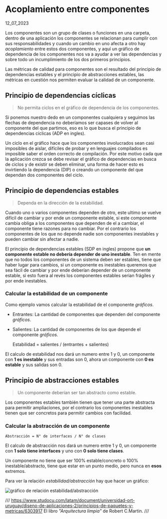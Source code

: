 # Acoplamiento entre componentes
12_07_2023

Los componentes son un grupo de clases o funciones en una carpeta, dentro de una aplicación los componentes se relacionan para cumplir con sus responsabilidades y cuando un cambio en uno afecta a otro hay *acoplamiento* entre estos dos componentes, y aquí un gráfico de dependencia de los componentes nos va a ayudar a ver las dependencias y sobre todo un incumplimiento de los dos primeros principios.

Las métricas de calidad para componentes son el resultado del principio de dependencias estables y el principio de abstracciones estables, las métricas en cuestión nos permiten evaluar la calidad de un componente.

## Principio de dependencias cíclicas

> No permita ciclos en el gráfico de dependencia de los componentes.

Si ponemos nuestro dedo en un componentes cualquiera y seguimos las flechas de dependencia no deberíamos ser capases de volver al componente del que partimos, eso es lo que busca el principio de dependencias cíclicas (ADP en ingles).

Un ciclo en el gráfico hace que los componentes involucrados sean casi imposibles de aislar, difíciles de probar y en lenguajes compilados es imposible saber el orden correcto de compilación. Por este motivo cada que la aplicación crezca se debe revisar el gráfico de dependencias en busca de ciclos y de existir se deben eliminar, una forma de hacer esto es invirtiendo la dependencia (DIP) o creando un componente del que dependan dos componentes del ciclo.

## Principio de dependencias estables

> Dependa en la dirección de la estabilidad.

Cuando uno o varios componentes dependen de otro, este ultimo se vuelve difícil de cambiar y por ende un componente estable, si este componente cambia obliga a los componentes que dependen de el a cambiar, el componente tiene razones para no cambiar. Por el contrario los componentes de los que no depende nadie son componentes inestables y pueden cambiar sin afectar a nadie.

El principio de dependencias estables (SDP en ingles) propone que **un componente estable no debería depender de uno inestable**. Ten en mente que no todos los componentes de un sistema deben ser estables, tiene que haber lugar para cambios, si un componente es inestables queremos que sea fácil de cambiar y por ende deberían depender de un componente estable, si esto fuera al revés los componentes estables serian frágiles y por ende inestables.

### Calcular la estabilidad de un componente

Como ejemplo vamos calcular la estabilidad de el componente *gráficos*.

* Entrantes: La cantidad de componentes que dependen del componente *gráficos*.
* Salientes: La cantidad de componentes de los que depende el componente *gráficos*. 

	Estabilidad = salientes / (entrantes + salientes)

El calculo de estabilidad nos dará un numero entre 1 y 0, un componente con **1 es inestable** y sus entradas son 0, ahora un componente con **0 es estable** y sus salidas son 0.

## Principio de abstracciones estables

> Un componente deberían ser tan abstracto como estable.

Los componentes estables también tienen que tener una parte abstracta para permitir ampliaciones, por el contrario los componentes inestables tienen que ser concretos para permitir cambios con facilidad.

### Calcular la abstracción de un componente

	Abstracción = N° de interfaces / N° de clases

El calculo de abstracción nos dará un numero entre 1 y 0, un componente con **1 solo tiene interfaces** y uno con **0 solo tiene clases**.

Un componente no tiene que ser 100% estable/concreto o 100% inestable/abstracto, tiene que estar en un punto medio, pero nunca en **esos** extremos.

Para ver la relación *estabilidad/abstracción* hay que hacer un gráfico:

![gráfico de relación estabilidad/abstracción]()

///
https://www.studocu.com/latam/document/universidad-ort-uruguay/diseno-de-aplicaciones-2/principios-de-paquetes-y-metricas/6303917
El libro *"Arquitectura limpia"* de Robert C.Martin.
///